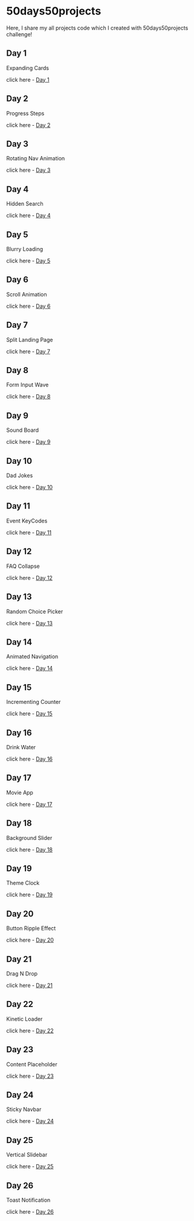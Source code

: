 # 50days50projects

Here, I share my all projects code which I created with 50days50projects challenge!

## Day 1

Expanding Cards

click here - [Day 1](expanding-cards/day1.md)

## Day 2

Progress Steps

click here - [Day 2](progress-steps/day2.md)

## Day 3

Rotating Nav Animation

click here - [Day 3](rotating-nav-animation/day3.md)

## Day 4

Hidden Search

click here - [Day 4](hidden-search/day4.md)

## Day 5

Blurry Loading

click here - [Day 5](blurry-loading/day5.md)

## Day 6

Scroll Animation

click here - [Day 6](scroll-animation/day6.md)

## Day 7

Split Landing Page

click here - [Day 7](split-landing-page/day7.md)

## Day 8

Form Input Wave

click here - [Day 8](form-input-wave/day8.md)

## Day 9

Sound Board

click here - [Day 9](sound-board/day9.md)

## Day 10

Dad Jokes

click here - [Day 10](dad-jokes/day10.md)

## Day 11

Event KeyCodes

click here - [Day 11](event-keycodes/day11.md)

## Day 12

FAQ Collapse

click here - [Day 12](faq-collapse/day12.md)

## Day 13

Random Choice Picker

click here - [Day 13](random-choice-picker/day13.md)

## Day 14

Animated Navigation

click here - [Day 14](animated-navigation/day14.md)

## Day 15

Incrementing Counter

click here - [Day 15](incrementing-counter/day15.md)

## Day 16

Drink Water

click here - [Day 16](drink-water/day16.md)

## Day 17

Movie App

click here - [Day 17](movie-app/day17.md)

## Day 18

Background Slider

click here - [Day 18](https://github.com/KaranChandekar/BackgroundSlider)

## Day 19

Theme Clock

click here - [Day 19](https://github.com/KaranChandekar/ThemeClock)

## Day 20

Button Ripple Effect

click here - [Day 20](button-ripple/day20.md)

## Day 21

Drag N Drop

click here - [Day 21](https://github.com/KaranChandekar/drag-n-drop)

## Day 22

Kinetic Loader

click here - [Day 22](kinetic-loader/day22.md)

## Day 23

Content Placeholder

click here - [Day 23](content-placeholder/day23.md)

## Day 24

Sticky Navbar

click here - [Day 24](https://github.com/KaranChandekar/Sticky-Navbar)

## Day 25

Vertical Slidebar

click here - [Day 25](https://github.com/KaranChandekar/Double-Vertical-Slider)

## Day 26

Toast Notification

click here - [Day 26](https://github.com/KaranChandekar/Toast-Notification)
